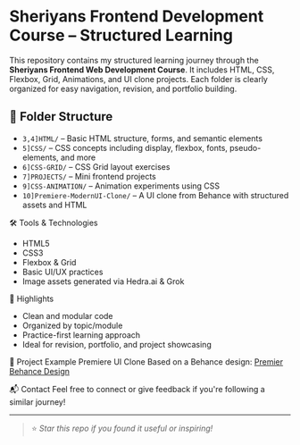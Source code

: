 # Sheriyans Frontend Development Course – Structured Learning

This repository contains my structured learning journey through the **Sheriyans Frontend Web Development Course**. It includes HTML, CSS, Flexbox, Grid, Animations, and UI clone projects. Each folder is clearly organized for easy navigation, revision, and portfolio building.

## 📂 Folder Structure

- `3,4]HTML/` – Basic HTML structure, forms, and semantic elements
- `5]CSS/` – CSS concepts including display, flexbox, fonts, pseudo-elements, and more
- `6]CSS-GRID/` – CSS Grid layout exercises
- `7]PROJECTS/` – Mini frontend projects
- `9]CSS-ANIMATION/` – Animation experiments using CSS
- `10]Premiere-ModernUI-Clone/` – A UI clone from Behance with structured assets and HTML

🛠 Tools & Technologies
- HTML5
- CSS3
- Flexbox & Grid
- Basic UI/UX practices
- Image assets generated via Hedra.ai & Grok

📌 Highlights
- Clean and modular code
- Organized by topic/module
- Practice-first learning approach
- Ideal for revision, portfolio, and project showcasing

🚀 Project Example
Premiere UI Clone
Based on a Behance design: [Premier Behance Design](https://www.behance.net/gallery/97376811/Premier)

📬 Contact
Feel free to connect or give feedback if you're following a similar journey!

---

> ⭐ *Star this repo if you found it useful or inspiring!*
